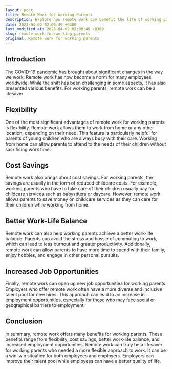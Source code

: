 ```yaml
---
layout: post
title: Remote Work for Working Parents
description: Explore how remote work can benefit the life of working parents and their families.
date: 2023-04-02 02:00:49 +0300
last_modified_at: 2023-04-02 02:00:49 +0300
slug: remote-work-for-working-parents
original: Remote work for working parents
---
```

## Introduction

The COVID-19 pandemic has brought about significant changes in the way we work. Remote work has now become a norm for many employees worldwide. While the shift has been challenging in some aspects, it has also presented various benefits. For working parents, remote work can be a lifesaver.

## Flexibility

One of the most significant advantages of remote work for working parents is flexibility. Remote work allows them to work from home or any other location, depending on their need. This feature is particularly helpful for parents of young children who are always busy with their care. Working from home can allow parents to attend to the needs of their children without sacrificing work time.

## Cost Savings

Remote work also brings about cost savings. For working parents, the savings are usually in the form of reduced childcare costs. For example, working parents who have to take care of their children usually pay for childcare services such as babysitters or daycare. However, remote work allows parents to save money on childcare services as they can care for their children while working from home.

## Better Work-Life Balance

Remote work can also help working parents achieve a better work-life balance. Parents can avoid the stress and hassle of commuting to work, which can lead to less burnout and greater productivity. Additionally, remote work can allow parents to have more time to spend with their family, enjoy hobbies, and engage in other personal pursuits.

## Increased Job Opportunities

Finally, remote work can open up new job opportunities for working parents. Employers who offer remote work often have a more diverse and inclusive talent pool for new hires. This approach can lead to an increase in employment opportunities, especially for those who may face social or geographical barriers to employment.

## Conclusion

In summary, remote work offers many benefits for working parents. These benefits range from flexibility, cost savings, better work-life balance, and increased employment opportunities. Remote work can truly be a lifesaver for working parents who needed a more flexible approach to work. It can be a win-win situation for both employees and employers. Employers can improve their talent pool while employees can have a better quality of life.